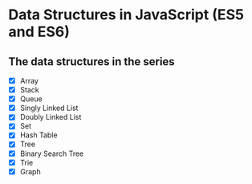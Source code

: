 # Data Structures in JavaScript (ES5 and ES6)

## The data structures in the series

* [x] Array
* [x] Stack
* [x] Queue
* [x] Singly Linked List
* [x] Doubly Linked List
* [x] Set
* [x] Hash Table
* [x] Tree
* [x] Binary Search Tree
* [x] Trie
* [x] Graph

